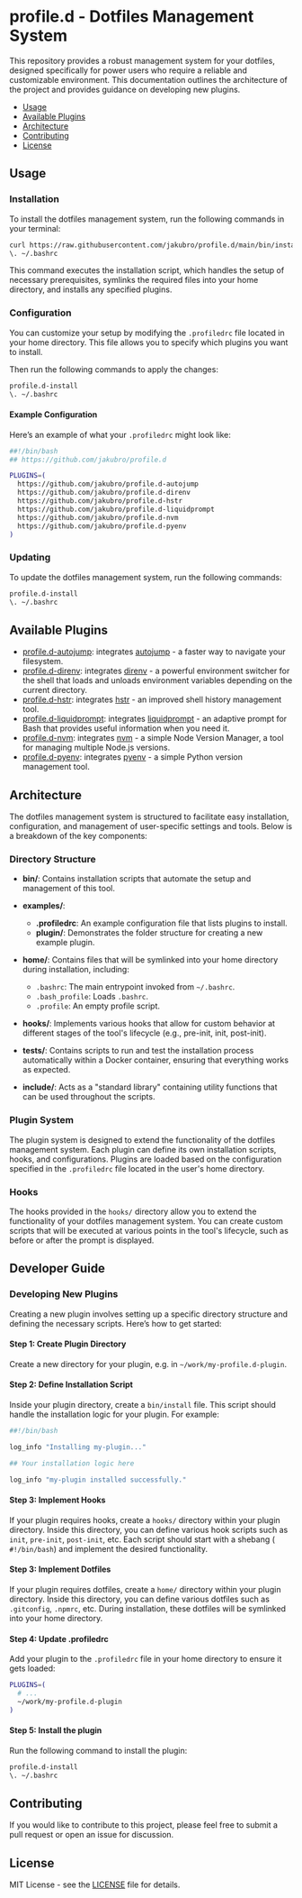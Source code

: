 # profile.d - Dotfiles Management System

This repository provides a robust management system for your dotfiles, designed specifically for power users who require
a reliable and customizable environment. This documentation outlines the architecture of the project and provides
guidance on developing new plugins.

* [Usage](#usage)
* [Available Plugins](#available-plugins)
* [Architecture](#architecture)
* [Contributing](#contributing)
* [License](#license)

## Usage

### Installation

To install the dotfiles management system, run the following commands in your terminal:

```bash
curl https://raw.githubusercontent.com/jakubro/profile.d/main/bin/install | bash
\. ~/.bashrc
```

This command executes the installation script, which handles the setup of necessary prerequisites, symlinks the required
files into your home directory, and installs any specified plugins.

### Configuration

You can customize your setup by modifying the `.profiledrc` file located in your home directory. This file allows you to
specify which plugins you want to install.

Then run the following commands to apply the changes:

```bash
profile.d-install
\. ~/.bashrc
```

#### Example Configuration

Here’s an example of what your `.profiledrc` might look like:

```bash
##!/bin/bash
## https://github.com/jakubro/profile.d

PLUGINS=(
  https://github.com/jakubro/profile.d-autojump
  https://github.com/jakubro/profile.d-direnv
  https://github.com/jakubro/profile.d-hstr
  https://github.com/jakubro/profile.d-liquidprompt
  https://github.com/jakubro/profile.d-nvm
  https://github.com/jakubro/profile.d-pyenv
)
```

### Updating

To update the dotfiles management system, run the following commands:

```bash
profile.d-install
\. ~/.bashrc
```

## Available Plugins

* [profile.d-autojump](https://github.com/jakubro/profile.d-autojump):
  integrates [autojump](https://github.com/wting/autojump) - a faster way to navigate your filesystem.
* [profile.d-direnv](https://github.com/jakubro/profile.d-direnv):
  integrates [direnv](https://direnv.net/) - a powerful environment switcher for the shell that loads and unloads
  environment variables depending on the current directory.
* [profile.d-hstr](https://github.com/jakubro/profile.d-hstr):
  integrates [hstr](https://github.com/dvorka/hstr) - an improved shell history management tool.
* [profile.d-liquidprompt](https://github.com/jakubro/profile.d-liquidprompt):
  integrates [liquidprompt](https://github.com/nojhan/liquidprompt) - an adaptive prompt for Bash that provides useful
  information when you need it.
* [profile.d-nvm](https://github.com/jakubro/profile.d-nvm):
  integrates [nvm](https://github.com/nvm-sh/nvm) - a simple Node Version Manager, a tool for managing multiple Node.js
  versions.
* [profile.d-pyenv](https://github.com/jakubro/profile.d-pyenv):
  integrates [pyenv](https://github.com/pyenv/pyenv) - a simple Python version management tool.

## Architecture

The dotfiles management system is structured to facilitate easy installation, configuration, and management of
user-specific settings and tools. Below is a breakdown of the key components:

### Directory Structure

- **bin/**: Contains installation scripts that automate the setup and management of this tool.

- **examples/**:
    - **.profiledrc**: An example configuration file that lists plugins to install.
    - **plugin/**: Demonstrates the folder structure for creating a new example plugin.

- **home/**: Contains files that will be symlinked into your home directory during installation, including:
    - `.bashrc`: The main entrypoint invoked from `~/.bashrc`.
    - `.bash_profile`: Loads `.bashrc`.
    - `.profile`: An empty profile script.

- **hooks/**: Implements various hooks that allow for custom behavior at different stages of the tool's lifecycle (e.g.,
  pre-init, init, post-init).

- **tests/**: Contains scripts to run and test the installation process automatically within a Docker container,
  ensuring that everything works as expected.

- **include/**: Acts as a "standard library" containing utility functions that can be used throughout the scripts.

### Plugin System

The plugin system is designed to extend the functionality of the dotfiles management system. Each plugin can define its
own installation scripts, hooks, and configurations. Plugins are loaded based on the configuration specified in the
`.profiledrc` file located in the user's home directory.

### Hooks

The hooks provided in the `hooks/` directory allow you to extend the functionality of your dotfiles management system.
You can create custom scripts that will be executed at various points in the tool's lifecycle, such as before or after
the prompt is displayed.

## Developer Guide

### Developing New Plugins

Creating a new plugin involves setting up a specific directory structure and defining the necessary scripts. Here’s how
to get started:

#### Step 1: Create Plugin Directory

Create a new directory for your plugin, e.g. in `~/work/my-profile.d-plugin`.

#### Step 2: Define Installation Script

Inside your plugin directory, create a `bin/install` file. This script should handle the installation logic for your
plugin. For example:

```bash
##!/bin/bash

log_info "Installing my-plugin..."

## Your installation logic here

log_info "my-plugin installed successfully."
```

#### Step 3: Implement Hooks

If your plugin requires hooks, create a `hooks/` directory within your plugin directory. Inside this directory, you can
define various hook scripts such as `init`, `pre-init`, `post-init`, etc. Each script should start with a shebang (
`#!/bin/bash`) and implement the desired functionality.

#### Step 3: Implement Dotfiles

If your plugin requires dotfiles, create a `home/` directory within your plugin directory. Inside this directory, you
can define various dotfiles such as `.gitconfig`, `.npmrc`, etc. During installation, these dotfiles will be symlinked
into your home directory.

#### Step 4: Update .profiledrc

Add your plugin to the `.profiledrc` file in your home directory to ensure it gets loaded:

```bash
PLUGINS=(
  # ...
  ~/work/my-profile.d-plugin
)
```

#### Step 5: Install the plugin

Run the following command to install the plugin:

```bash
profile.d-install
\. ~/.bashrc
```

## Contributing

If you would like to contribute to this project, please feel free to submit a pull request or open an issue for
discussion.

## License

MIT License - see the [LICENSE](LICENSE) file for details.
